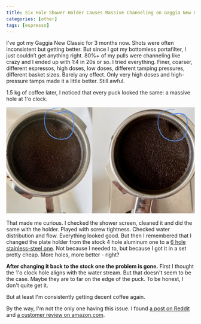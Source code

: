 ```yaml
---
title: Six Hole Shower Holder Causes Massive Channeling on Gaggia New Classic
categories: [other]
tags: [espresso]
---
```


I've got my Gaggia New Classic for 3 months now.
Shots were often inconsistent but getting better.
But since I got my bottomless portafilter, I just couldn’t get anything right.
80%+ of my pulls were channeling like crazy and I ended up with 1:4 in 20s or so.
I tried everything.
Finer, coarser, different espressos, high doses, low doses, different tamping pressures, different basket sizes.
Barely any effect.
Only very high doses and high-pressure tamps made it a little better.
Still awful.

1.5 kg of coffee later, I noticed that every puck looked the same: a massive hole at 1'o clock.

![Two Examples of Channeling at 1'o Clock](/static/six-hole-shower-holder-channeling-gaggia-new-classic/channeling.jpeg)

That made me curious.
I checked the shower screen, cleaned it and did the same with the holder.
Played with screw tightness.
Checked water distribution and flow.
Everything looked good.
But then I remembered that I changed the plate holder from the stock 4 hole aluminum one to a [6 hole stainless-steel one](https://www.verybarista.com/collections/frontpage/products/custom-stainless-steel-tune-up-kit-for-gaggia-shower-holder-ims-precision-basket-cafelat-gasket-screws).
Not because I needed to, but because I got it in a set pretty cheap.
More holes, more better - right?

**After changing it back to the stock one the problem is gone.**
First I thought the 1'o clock hole aligns with the water stream.
But that doesn't seem to be the case.
Maybe they are to far on the edge of the puck.
To be honest, I don't quite get it.

But at least I'm consistently getting decent coffee again.

By the way, I'm not the only one having this issue.
I found [a post on Reddit](https://www.reddit.com/r/espresso/comments/ba0err/if_you_upgraded_to_the_brass_grouphead_on_your/) and [a customer review on amazon.com](https://www.amazon.com/gp/customer-reviews/R3EQ1N97FGMU2K?ASIN=B08WNS69NF).
